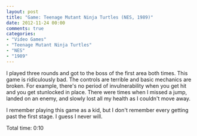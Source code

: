 ```yaml
---
layout: post
title: "Game: Teenage Mutant Ninja Turtles (NES, 1989)"
date: 2012-11-24 00:00
comments: true
categories:
- "Video Games"
- "Teenage Mutant Ninja Turtles"
- "NES"
- "1989"
---
```


I played three rounds and got to the boss of the first area both
times. This game is ridiculously bad. The controls are terrible
and basic mechanics are broken. For example, there's no period of
invulnerability when you get hit and you get stunlocked in
place. There were times when I missed a jump, landed on an enemy,
and slowly lost all my health as I couldn't move away.

I remember playing this game as a kid, but I don't remember every
getting past the first stage. I guess I never will.

Total time: 0:10
